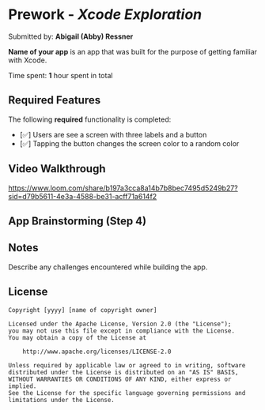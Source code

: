 # Prework - *Xcode Exploration*

Submitted by: **Abigail (Abby) Ressner**

**Name of your app** is an app that was built for the purpose of getting familiar with Xcode.

Time spent: **1** hour spent in total

## Required Features

The following **required** functionality is completed:

- [✅] Users are see a screen with three labels and a button
- [✅] Tapping the button changes the screen color to a random color
 
## Video Walkthrough

https://www.loom.com/share/b197a3cca8a14b7b8bec7495d5249b27?sid=d79b5611-4e3a-4588-be31-acff71a614f2

## App Brainstorming (Step 4)

## Notes

Describe any challenges encountered while building the app.

## License

    Copyright [yyyy] [name of copyright owner]

    Licensed under the Apache License, Version 2.0 (the "License");
    you may not use this file except in compliance with the License.
    You may obtain a copy of the License at

        http://www.apache.org/licenses/LICENSE-2.0

    Unless required by applicable law or agreed to in writing, software
    distributed under the License is distributed on an "AS IS" BASIS,
    WITHOUT WARRANTIES OR CONDITIONS OF ANY KIND, either express or implied.
    See the License for the specific language governing permissions and
    limitations under the License.
